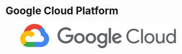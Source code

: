 # Google Cloud Platform

<figure><img src="../.gitbook/assets/google-cloud-logo.png" alt=""><figcaption></figcaption></figure>
